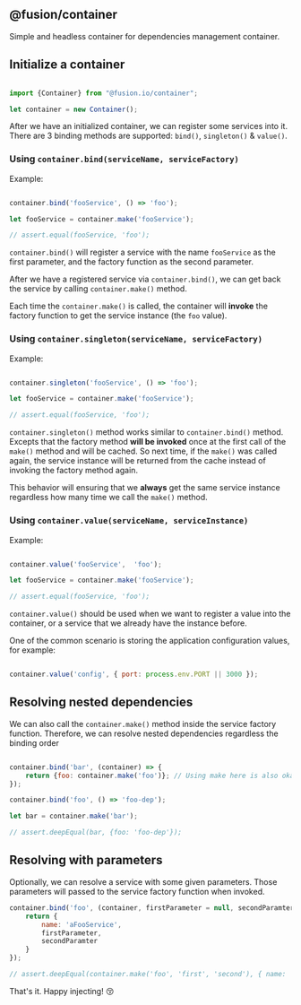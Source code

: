 @fusion/container
-----------------

Simple and headless container for dependencies management container.

## Initialize a container

```js

import {Container} from "@fusion.io/container";

let container = new Container();
```

After we have an initialized container, we can register some services into it. There are 3 binding methods are supported: `bind()`, `singleton()` & `value()`.

### Using `container.bind(serviceName, serviceFactory)`

Example:

```js

container.bind('fooService', () => 'foo');

let fooService = container.make('fooService');

// assert.equal(fooService, 'foo');
```

`container.bind()` will register a service with the name `fooService` as the first parameter, and the factory function as the second parameter.

After we have a registered service via `container.bind()`, we can get back the service by calling `container.make()` method.

Each time the `container.make()` is called, the container will **invoke** the factory function to get the service instance (the `foo` value).

### Using `container.singleton(serviceName, serviceFactory)`

Example:

```js

container.singleton('fooService', () => 'foo');

let fooService = container.make('fooService');

// assert.equal(fooService, 'foo');
```

`container.singleton()` method works similar to `container.bind()` method. Excepts that the factory method **will be invoked** once at the first call of the `make()` method and will be cached. So next time, if the `make()` was called again, the service instance will be returned from the cache instead of invoking the factory method again.

This behavior will ensuring that we **always** get the same service instance regardless how many time we call the `make()` method.


### Using `container.value(serviceName, serviceInstance)`

Example:

```js

container.value('fooService',  'foo');

let fooService = container.make('fooService');

// assert.equal(fooService, 'foo');
```

`container.value()` should be used when we want to register a value into the container, or a service that we already have the instance before.

One of the common scenario is storing the application configuration values, for example:

```js

container.value('config', { port: process.env.PORT || 3000 });
```

## Resolving nested dependencies

We can also call the `container.make()` method inside the service factory function. Therefore, we can resolve nested dependencies regardless the binding order

```js

container.bind('bar', (container) => {
    return {foo: container.make('foo')}; // Using make here is also okay
});

container.bind('foo', () => 'foo-dep');

let bar = container.make('bar');

// assert.deepEqual(bar, {foo: 'foo-dep'});
```


## Resolving with parameters

Optionally, we can resolve a service with some given parameters. Those parameters will passed to the service factory function when invoked.


```js
container.bind('foo', (container, firstParameter = null, secondParamter = null) => {
    return {
        name: 'aFooService',
        firstParameter,
        secondParamter
    }
});

// assert.deepEqual(container.make('foo', 'first', 'second'), { name: 'aFooService', firstParameter: 'first', secondParamter: 'second' });
```

That's it. Happy injecting! :kissing_closed_eyes:
